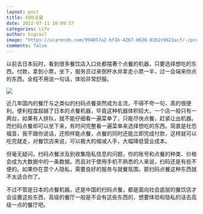 ```yaml
---
layout: post
title: 扫码点餐
date: 2022-07-11 16:09:57
categories: Life
author: bigsail
image: "https://ucarecdn.com/994057a2-bf1b-4267-b636-81b2c9622acf/-/preview/959x720/"
comments: false
---
```


以前去日本玩时，看到很多餐饮店入口处都摆著个点餐的机器，只要选择想吃的东西，付款，拿到小票，坐下，服务员过来倒杯水并拿走小票一半，过一会端来你点的东西。全程不用说一句话，体验非常舒服。

![](https://ucarecdn.com/64935992-8952-4bc9-87de-8d62330718b7/701.webp)

近几年国内的餐厅与之类似的扫码点餐突然成为主流，不得不夸一句，真的很便利。便利程度超越了日本的点餐机器，毕竟这种机器体积较大，一个店一般只有一两台，如果有人排队，就不能仔细看一遍菜单了，只能尽快点餐，赶紧让出机器。而扫码点餐却可以坐下来，有时间完整看一遍菜单来选择想吃的东西。简直是社恐福音，我不跟你说话，还照样能点餐，点餐的同时还能立即完成付款，这样就可以吃完就走，对餐饮店来说，可以极大的缩减人手，大幅降低营业成本。

但毫无疑问，扫码点餐涉及到收集隐私信息的问题，你的账号和点餐的种类、价格会成为大数据中的一条数据。而且对于使用手机不熟悉的人来说，扫码还是有些不便的。如果你在意个人隐私，需要良好的服务与就餐氛围，那扫码点餐这种东西就不太适合你了。

不过不管是日本的点餐机器。还是中国的扫码点餐，都是面向社会底层的餐饮店才会设置这些东西，高级的餐厅一般是不会有这些东西的，想要体验和隐私的话去高级一点的餐厅吧。